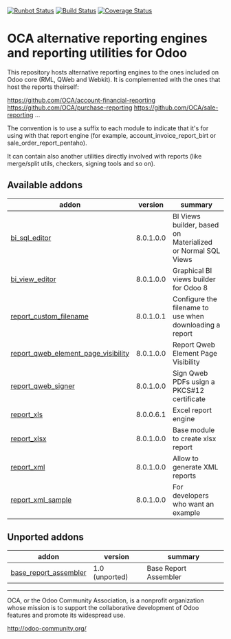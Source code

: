 [![Runbot Status](https://runbot.odoo-community.org/runbot/badge/flat/143/8.0.svg)](https://runbot.odoo-community.org/runbot/repo/github-com-oca-reporting-engine-143)
[![Build Status](https://travis-ci.org/OCA/reporting-engine.svg?branch=8.0)](https://travis-ci.org/OCA/reporting-engine)
[![Coverage Status](https://img.shields.io/coveralls/OCA/reporting-engine.svg)](https://coveralls.io/r/OCA/reporting-engine?branch=8.0)

OCA alternative reporting engines and reporting utilities for Odoo
==================================================================

This repository hosts alternative reporting engines to the ones included on Odoo core (RML, QWeb and Webkit). It is complemented with the ones that host the reports theirself:

https://github.com/OCA/account-financial-reporting
https://github.com/OCA/purchase-reporting
https://github.com/OCA/sale-reporting
...

The convention is to use a suffix to each module to indicate that it's for using with that report engine (for example, account_invoice_report_birt or sale_order_report_pentaho).

It can contain also another utilities directly involved with reports (like merge/split utils, checkers, signing tools and so on).

[//]: # (addons)

Available addons
----------------
addon | version | summary
--- | --- | ---
[bi_sql_editor](bi_sql_editor/) | 8.0.1.0.0 | BI Views builder, based on Materialized or Normal SQL Views
[bi_view_editor](bi_view_editor/) | 8.0.1.0.0 | Graphical BI views builder for Odoo 8
[report_custom_filename](report_custom_filename/) | 8.0.1.0.1 | Configure the filename to use when downloading a report
[report_qweb_element_page_visibility](report_qweb_element_page_visibility/) | 8.0.1.0.0 | Report Qweb Element Page Visibility
[report_qweb_signer](report_qweb_signer/) | 8.0.1.0.0 | Sign Qweb PDFs usign a PKCS#12 certificate
[report_xls](report_xls/) | 8.0.0.6.1 | Excel report engine
[report_xlsx](report_xlsx/) | 8.0.1.0.0 | Base module to create xlsx report
[report_xml](report_xml/) | 8.0.1.0.0 | Allow to generate XML reports
[report_xml_sample](report_xml_sample/) | 8.0.1.0.0 | For developers who want an example


Unported addons
---------------
addon | version | summary
--- | --- | ---
[base_report_assembler](base_report_assembler/) | 1.0 (unported) | Base Report Assembler

[//]: # (end addons)

----

OCA, or the Odoo Community Association, is a nonprofit organization whose 
mission is to support the collaborative development of Odoo features and 
promote its widespread use.

http://odoo-community.org/
